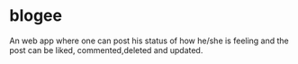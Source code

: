 # blogee
An web app where one can post his status of how he/she is feeling and the post can be liked, commented,deleted and updated.
